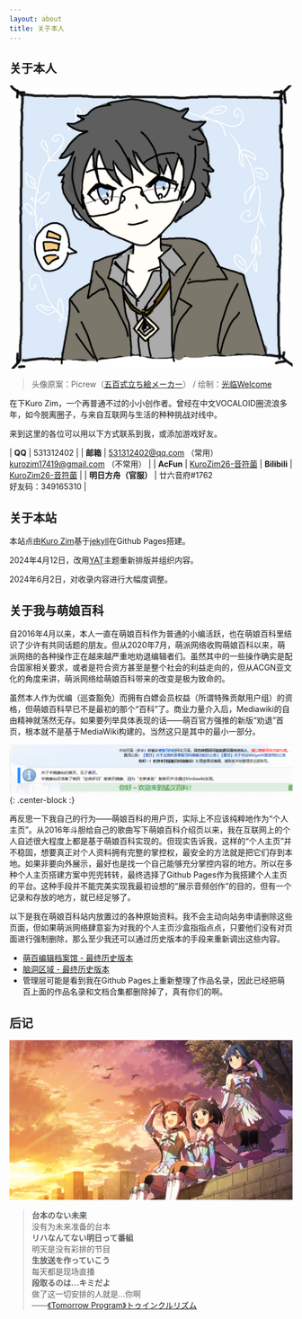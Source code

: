 ```yaml
---
layout: about
title: 关于本人
---
```


## 关于本人

![NewHead](/assets/images/NewHead.jpeg)

> 头像原案：Picrew（[五百式立ち絵メーカー](https://picrew.me/ja/image_maker/625876)） / 绘制：[光临Welcome](https://www.acfun.cn/u/69794016)

在下Kuro Zim，一个再普通不过的小小创作者。曾经在中文VOCALOID圈流浪多年，如今脱离圈子，与来自互联网与生活的种种挑战对线中。

来到这里的各位可以用以下方式联系到我，或添加游戏好友。

| **QQ** | 531312402 |
| **邮箱** | 531312402@qq.com （常用）<br>kurozim17419@gmail.com （不常用） |
| **AcFun** | [KuroZim26-音符菌](https://www.acfun.cn/u/30346233)
| **Bilibili** | [KuroZim26-音符菌](https://space.bilibili.com/16228948) |
| **明日方舟（官服）** | 廿六音府#1762<br>好友码：349165310 |

## 关于本站

本站点由[Kuro Zim](https://www.acfun.cn/u/30346233)基于[jekyll](https://github.com/jekyll/jekyll)在Github Pages搭建。

2024年4月12日，改用[YAT](https://github.com/jeffreytse/jekyll-theme-yat)主题重新排版并组织内容。

2024年6月2日，对收录内容进行大幅度调整。

## 关于我与萌娘百科

自2016年4月以来，本人一直在萌娘百科作为普通的小编活跃，也在萌娘百科里结识了少许有共同话题的朋友。但从2020年7月，萌派网络收购萌娘百科以来，萌派网络的各种操作正在越来越严重地劝退编辑者们。虽然其中的一些操作确实是配合国家相关要求，或者是符合资方甚至是整个社会的利益走向的，但从ACGN亚文化的角度来讲，萌派网络给萌娘百科带来的改变是极为致命的。

虽然本人作为优编（巡查豁免）而拥有白嫖会员权益（所谓特殊贡献用户组）的资格，但萌娘百科早已不是最初的那个“百科”了。商业力量介入后，Mediawiki的自由精神就荡然无存。如果要列举具体表现的话——萌百官方强推的新版“劝退”首页，根本就不是基于MediaWiki构建的。当然这只是其中的最小一部分。

![](/assets/images/mgpdmirror.png){: .center-block :}

再反思一下我自己的行为——萌娘百科的用户页，实际上不应该纯粹地作为“个人主页”。从2016年斗胆给自己的歌曲写下萌娘百科介绍页以来，我在互联网上的个人自述很大程度上都是基于萌娘百科实现的。但现实告诉我，这样的“个人主页”并不稳固，想要真正对个人资料拥有完整的掌控权，最安全的方法就是把它们存到本地。如果非要向外展示，最好也是找一个自己能够充分掌控内容的地方。所以在多种个人主页搭建方案中兜兜转转，最终选择了Github Pages作为我搭建个人主页的平台。这种手段并不能完美实现我最初设想的“展示音频创作”的目的，但有一个记录和存放的地方，就已经足够了。

以下是我在萌娘百科站内放置过的各种原始资料。我不会主动向站务申请删除这些页面，但如果萌派网络肆意妄为对我的个人主页沙盒指指点点，只要他们没有对页面进行强制删除，那么至少我还可以通过历史版本的手段来重新调出这些内容。

* [萌百编辑档案馆 - 最终历史版本](https://zh.moegirl.org.cn/index.php?title=User:T.E.Zimmern/萌百编辑档案馆&oldid=6127797)
* [脑洞区域 - 最终历史版本](https://zh.moegirl.org.cn/index.php?title=User:T.E.Zimmern/%E8%84%91%E6%B4%9E%E5%8C%BA%E5%9F%9F&oldid=6983787_)
* 管理层可能是看到我在Github Pages上重新整理了作品名录，因此已经把萌百上面的作品名录和文档合集都删除掉了，真有你们的啊。

## 后记

![这是图片](/assets/images/AshitaENoProgram.png "Tomorrow Program")

>**台本のない未来**<br>没有为未来准备的台本<br>**リハなんてない明日って番組**<br>明天是没有彩排的节目<br>**生放送を作っていこう**<br>每天都是现场直播<br>**段取るのは...キミだよ**<br>做了这一切安排的人就是...你啊<br>——[《Tomorrow Program》トゥインクルリズム](https://music.163.com/#/song?id=549309012)
